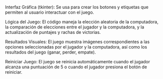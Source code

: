 Interfaz Gráfica (tkinter): Se usa para crear los botones y etiquetas que permiten al usuario interactuar con el juego.

Lógica del Juego: El código maneja la elección aleatoria de la computadora, la comparación de elecciones entre el jugador y la computadora, y la actualización de puntajes y rachas de victorias.

Resultados Visuales: El juego muestra imágenes correspondientes a las opciones seleccionadas por el jugador y la computadora, así como los resultados del juego (ganar, perder, empate).

Reiniciar Juego: El juego se reinicia automáticamente cuando el jugador alcanza una puntuación de 5 o cuando el jugador presiona el botón de reiniciar.
